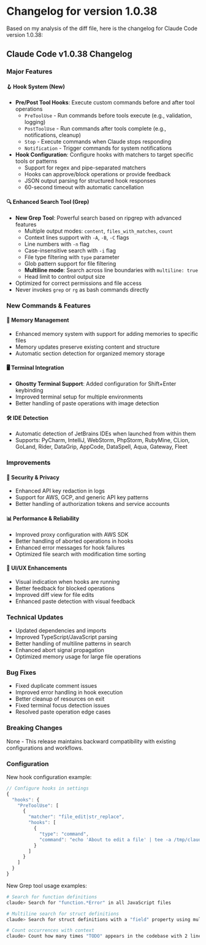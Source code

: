 # Changelog for version 1.0.38

Based on my analysis of the diff file, here is the changelog for Claude Code version 1.0.38:

## Claude Code v1.0.38 Changelog

### Major Features

#### 🪝 Hook System (New)
- **Pre/Post Tool Hooks**: Execute custom commands before and after tool operations
  - `PreToolUse` - Run commands before tools execute (e.g., validation, logging)
  - `PostToolUse` - Run commands after tools complete (e.g., notifications, cleanup)
  - `Stop` - Execute commands when Claude stops responding
  - `Notification` - Trigger commands for system notifications
- **Hook Configuration**: Configure hooks with matchers to target specific tools or patterns
  - Support for regex and pipe-separated matchers
  - Hooks can approve/block operations or provide feedback
  - JSON output parsing for structured hook responses
  - 60-second timeout with automatic cancellation

#### 🔍 Enhanced Search Tool (Grep)
- **New Grep Tool**: Powerful search based on ripgrep with advanced features
  - Multiple output modes: `content`, `files_with_matches`, `count`
  - Context lines support with `-A`, `-B`, `-C` flags
  - Line numbers with `-n` flag
  - Case-insensitive search with `-i` flag
  - File type filtering with `type` parameter
  - Glob pattern support for file filtering
  - **Multiline mode**: Search across line boundaries with `multiline: true`
  - Head limit to control output size
- Optimized for correct permissions and file access
- Never invokes `grep` or `rg` as bash commands directly

### New Commands & Features

#### 💾 Memory Management
- Enhanced memory system with support for adding memories to specific files
- Memory updates preserve existing content and structure
- Automatic section detection for organized memory storage

#### 🖥️ Terminal Integration
- **Ghostty Terminal Support**: Added configuration for Shift+Enter keybinding
- Improved terminal setup for multiple environments
- Better handling of paste operations with image detection

#### 🛠️ IDE Detection
- Automatic detection of JetBrains IDEs when launched from within them
- Supports: PyCharm, IntelliJ, WebStorm, PhpStorm, RubyMine, CLion, GoLand, Rider, DataGrip, AppCode, DataSpell, Aqua, Gateway, Fleet

### Improvements

#### 🔐 Security & Privacy
- Enhanced API key redaction in logs
- Support for AWS, GCP, and generic API key patterns
- Better handling of authorization tokens and service accounts

#### 📊 Performance & Reliability
- Improved proxy configuration with AWS SDK
- Better handling of aborted operations in hooks
- Enhanced error messages for hook failures
- Optimized file search with modification time sorting

#### 🎨 UI/UX Enhancements
- Visual indication when hooks are running
- Better feedback for blocked operations
- Improved diff view for file edits
- Enhanced paste detection with visual feedback

### Technical Updates

- Updated dependencies and imports
- Improved TypeScript/JavaScript parsing
- Better handling of multiline patterns in search
- Enhanced abort signal propagation
- Optimized memory usage for large file operations

### Bug Fixes

- Fixed duplicate comment issues
- Improved error handling in hook execution
- Better cleanup of resources on exit
- Fixed terminal focus detection issues
- Resolved paste operation edge cases

### Breaking Changes

None - This release maintains backward compatibility with existing configurations and workflows.

### Configuration

New hook configuration example:
```javascript
// Configure hooks in settings
{
  "hooks": {
    "PreToolUse": [
      {
        "matcher": "file_edit|str_replace",
        "hooks": [
          {
            "type": "command",
            "command": "echo 'About to edit a file' | tee -a /tmp/claude.log"
          }
        ]
      }
    ]
  }
}
```

New Grep tool usage examples:
```bash
# Search for function definitions
claude> Search for "function.*Error" in all JavaScript files

# Multiline search for struct definitions
claude> Search for struct definitions with a "field" property using multiline mode

# Count occurrences with context
claude> Count how many times "TODO" appears in the codebase with 2 lines of context
```
